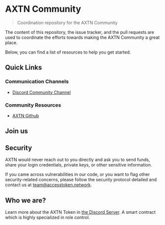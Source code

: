 # AXTN Community
> Coordination repository for the AXTN Community

The content of this repository, the issue tracker, and the pull requests are used to coordinate the efforts towards making the AXTN Community a great place.

Below, you can find a list of resources to help you get started.

## Quick Links

### Communication Channels

* [Discord Community Channel](https://discord.gg/eJb9NgGTg7)

### Community Resources

* [AXTN Github](https://github.com/AccessToken-Network)

## Join us

## Security 

AXTN would never reach out to you directly and ask you to send funds, share your login credentials, private keys, or other sensitive information.

If you came across vulnerabilities in our code, or you want to flag other security-related concerns, please follow the security protocol detailed and contact us at team@accesstoken.network.

## Who we are?

Learn more about the AXTN Token in [the Discord Server](https://discord.gg/eJb9NgGTg7). A smart contract which is highly specialized in role control.
